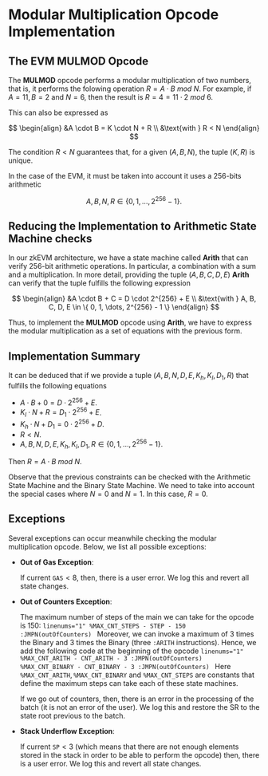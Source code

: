 # Modular Multiplication Opcode Implementation


## The EVM MULMOD Opcode

The **MULMOD** opcode performs a modular multiplication of two numbers, that is, it performs the folowing operation $R = A \cdot B \ \mathit{mod} \ N$. For example, if $A = 11, B = 2$ and $N = 6$, then the result is $R = 4 = 11 \cdot 2 \ \mathit{mod} \ 6$. 

This can also be expressed as 

$$
\begin{align}
&A \cdot B = K \cdot N + R \\
&\text{with } R < N
\end{align}
$$

The condition $R < N$ guarantees that, for a given $(A, B, N)$, the tuple $(K, R)$ is unique. 

In the case of the EVM, it must be taken into account it uses a $256$-bits arithmetic

$$
A, B, N, R \in \{ 0, 1, \dots, 2^{256} - 1 \}.
$$


## Reducing the Implementation to Arithmetic State Machine checks

In our zkEVM architecture, we have a state machine called **Arith** that can verify $256$-bit arithmetic operations. In particular, a combination with a sum and a multiplication. In more detail, providing the tuple $(A, B, C, D, E)$ **Arith** can verify that the tuple fulfills the following expression

$$
\begin{align}
&A \cdot B + C = D \cdot 2^{256} + E \\
&\text{with } A, B, C, D, E \in \{ 0, 1, \dots, 2^{256} - 1 \}
\end{align}
$$

Thus, to implement the **MULMOD** opcode using **Arith**, we have to express the modular multiplication as a set of equations with the previous form.


## Implementation Summary 

It can be deduced that if we provide a tuple $(A, B, N, D, E, K_h, K_l, D_1, R)$ that fulfills the following equations

- $A \cdot B + 0 = D \cdot 2^{256} + E$.
- $K_l \cdot N + R = D_1 \cdot 2^{256} + E$.
- $K_h \cdot N + D_1 = 0 \cdot 2^{256} + D$.
- $R < N$.
- $A, B, N, D, E, K_h, K_l, D_1, R \in \{0, 1, \dots, 2^{256} - 1 \}.$

Then $R = A \cdot B \ \mathit{mod} \ N$. 

Observe that the previous constraints can be checked with the Arithmetic State Machine and the Binary State Machine. We need to take into account the special cases where $N = 0$ and $N =1$. In this case, $R = 0$. 


## Exceptions 

Several exceptions can occur meanwhile checking the modular multiplication opcode. Below, we list all possible exceptions:

- **Out of Gas Exception**: 

    If current $\mathtt{GAS} < 8$, then, there is a user error. We log this and revert all state changes. 

- **Out of Counters Exception**: 

    The maximum number of steps of the main we can take for the opcode is $150$:
        ```linenums="1"
        %MAX_CNT_STEPS - STEP - 150 :JMPN(outOfCounters)
        ```
    Moreover, we can invoke a maximum of $3$ times the Binary and $3$ times the Binary (three $\texttt{:ARITH}$ instructions). Hence, we add the following code at the beginning of the opcode
        ```linenums="1"
        %MAX_CNT_ARITH - CNT_ARITH - 3 :JMPN(outOfCounters)                 
        %MAX_CNT_BINARY - CNT_BINARY - 3 :JMPN(outOfCounters)
        ```
    Here $\texttt{%MAX_CNT_ARITH}, \texttt{%MAX_CNT_BINARY}$ and $\texttt{%MAX_CNT_STEPS}$ are constants that define the maximum steps can take each of these state machines. 
    
    If we go out of counters, then, there is an error in the processing of the batch (it is not an error of the user). We log this and restore the SR to the state root previous to the batch.

- **Stack Underflow Exception**:

    If current $\mathtt{SP} < 3$ (which means that there are not enough elements stored in the stack in order to be able to perform the opcode) then, there is a user error. We log this and revert all state changes. 

